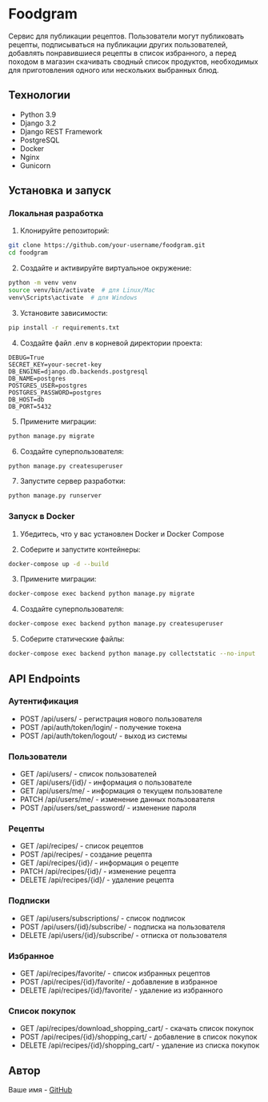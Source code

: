 # Foodgram

Сервис для публикации рецептов. Пользователи могут публиковать рецепты, подписываться на публикации других пользователей, добавлять понравившиеся рецепты в список избранного, а перед походом в магазин скачивать сводный список продуктов, необходимых для приготовления одного или нескольких выбранных блюд.

## Технологии

- Python 3.9
- Django 3.2
- Django REST Framework
- PostgreSQL
- Docker
- Nginx
- Gunicorn

## Установка и запуск

### Локальная разработка

1. Клонируйте репозиторий:
```bash
git clone https://github.com/your-username/foodgram.git
cd foodgram
```

2. Создайте и активируйте виртуальное окружение:
```bash
python -m venv venv
source venv/bin/activate  # для Linux/Mac
venv\Scripts\activate  # для Windows
```

3. Установите зависимости:
```bash
pip install -r requirements.txt
```

4. Создайте файл .env в корневой директории проекта:
```
DEBUG=True
SECRET_KEY=your-secret-key
DB_ENGINE=django.db.backends.postgresql
DB_NAME=postgres
POSTGRES_USER=postgres
POSTGRES_PASSWORD=postgres
DB_HOST=db
DB_PORT=5432
```

5. Примените миграции:
```bash
python manage.py migrate
```

6. Создайте суперпользователя:
```bash
python manage.py createsuperuser
```

7. Запустите сервер разработки:
```bash
python manage.py runserver
```

### Запуск в Docker

1. Убедитесь, что у вас установлен Docker и Docker Compose

2. Соберите и запустите контейнеры:
```bash
docker-compose up -d --build
```

3. Примените миграции:
```bash
docker-compose exec backend python manage.py migrate
```

4. Создайте суперпользователя:
```bash
docker-compose exec backend python manage.py createsuperuser
```

5. Соберите статические файлы:
```bash
docker-compose exec backend python manage.py collectstatic --no-input
```

## API Endpoints

### Аутентификация
- POST /api/users/ - регистрация нового пользователя
- POST /api/auth/token/login/ - получение токена
- POST /api/auth/token/logout/ - выход из системы

### Пользователи
- GET /api/users/ - список пользователей
- GET /api/users/{id}/ - информация о пользователе
- GET /api/users/me/ - информация о текущем пользователе
- PATCH /api/users/me/ - изменение данных пользователя
- POST /api/users/set_password/ - изменение пароля

### Рецепты
- GET /api/recipes/ - список рецептов
- POST /api/recipes/ - создание рецепта
- GET /api/recipes/{id}/ - информация о рецепте
- PATCH /api/recipes/{id}/ - изменение рецепта
- DELETE /api/recipes/{id}/ - удаление рецепта

### Подписки
- GET /api/users/subscriptions/ - список подписок
- POST /api/users/{id}/subscribe/ - подписка на пользователя
- DELETE /api/users/{id}/subscribe/ - отписка от пользователя

### Избранное
- GET /api/recipes/favorite/ - список избранных рецептов
- POST /api/recipes/{id}/favorite/ - добавление в избранное
- DELETE /api/recipes/{id}/favorite/ - удаление из избранного

### Список покупок
- GET /api/recipes/download_shopping_cart/ - скачать список покупок
- POST /api/recipes/{id}/shopping_cart/ - добавление в список покупок
- DELETE /api/recipes/{id}/shopping_cart/ - удаление из списка покупок

## Автор

Ваше имя - [GitHub](https://github.com/your-username)


